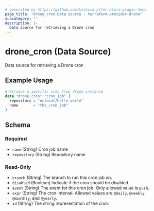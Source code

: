 ```yaml
---
# generated by https://github.com/hashicorp/terraform-plugin-docs
page_title: "drone_cron Data Source - terraform-provider-drone"
subcategory: ""
description: |-
  Data source for retrieving a Drone cron
---
```


# drone_cron (Data Source)

Data source for retrieving a Drone cron

## Example Usage

```terraform
#retrieve a specific cron from drone instance
data "drone_cron" "cron_job" {
  repository = "octocat/hello-world"
  name       = "the_cron_job"
}
```

<!-- schema generated by tfplugindocs -->
## Schema

### Required

- `name` (String) Cron job name
- `repository` (String) Repository name

### Read-Only

- `branch` (String) The branch to run this cron job on.
- `disabled` (Boolean) Indicate if the cron should be disabled.
- `event` (String) The event for this cron job. Only allowed value is `push`.
- `expr` (String) The cron interval. Allowed values are `@daily`, `@weekly`, `@monthly`, and `@yearly`.
- `id` (String) The string representation of the cron.
